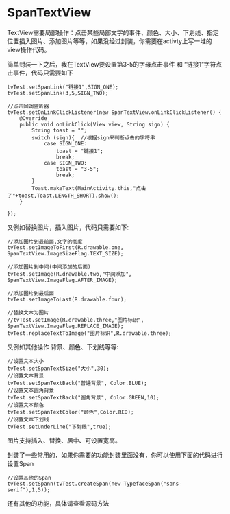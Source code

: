 # SpanTextView
TextView需要局部操作：点击某些局部文字的事件、颜色、大小、下划线、指定位置插入图片、添加图片等等，如果没经过封装，你需要在activty上写一堆的view操作代码。

简单封装一下之后，我在TextView要设置第3-5的字母点击事件 和 “链接1”字符点击事件，代码只需要如下

```
tvTest.setSpanLink("链接1",SIGN_ONE);
tvTest.setSpanLink(3,5,SIGN_TWO);

//点击回调监听器
tvTest.setOnLinkClickListener(new SpanTextView.onLinkClickListener() {
    @Override
    public void onLinkClick(View view, String sign) {
        String toast = "";
        switch (sign){  //根据sign来判断点击的字符串
            case SIGN_ONE:
                toast = "链接1";
                break;
            case SIGN_TWO:
                toast = "3-5";
                break;
        }
        Toast.makeText(MainActivity.this,"点击了"+toast,Toast.LENGTH_SHORT).show();
    }

});
```


又例如替换图片，插入图片，代码只需要如下:

```
//添加图片到最前面,文字的高度
tvTest.setImageToFirst(R.drawable.one, SpanTextView.ImageSizeFlag.TEXT_SIZE);

//添加图片到中间(中间添加的后面)
tvTest.setImage(R.drawable.two,"中间添加", SpanTextView.ImageFlag.AFTER_IMAGE);

//添加图片到最后面
tvTest.setImageToLast(R.drawable.four);

//替换文本为图片
//tvTest.setImage(R.drawable.three,"图片标识", SpanTextView.ImageFlag.REPLACE_IMAGE);
tvTest.replaceTextToImage("图片标识",R.drawable.three);
```

又例如其他操作 背景、颜色、下划线等等:


```
//设置文本大小
tvTest.setSpanTextSize("大小",30);
//设置文本背景
tvTest.setSpanTextBack("普通背景", Color.BLUE);
//设置文本圆角背景
tvTest.setSpanTextBack("圆角背景", Color.GREEN,10);
//设置文本颜色
tvTest.setSpanTextColor("颜色",Color.RED);
//设置文本下划线
tvTest.setUnderLine("下划线",true);
```

图片支持插入、替换、居中、可设置宽高。

封装了一些常用的，如果你需要的功能封装里面没有，你可以使用下面的代码进行设置Span

```
//设置其他的Span
tvTest.setSpann(tvTest.createSpan(new TypefaceSpan("sans-serif"),1,5));
```

还有其他的功能，具体请查看源码方法
